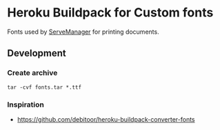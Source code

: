 # Heroku Buildpack for Custom fonts

Fonts used by [ServeManager](https://www.servemanager.com) for printing documents.

## Development

### Create archive
```
tar -cvf fonts.tar *.ttf
```

### Inspiration
* https://github.com/debitoor/heroku-buildpack-converter-fonts
